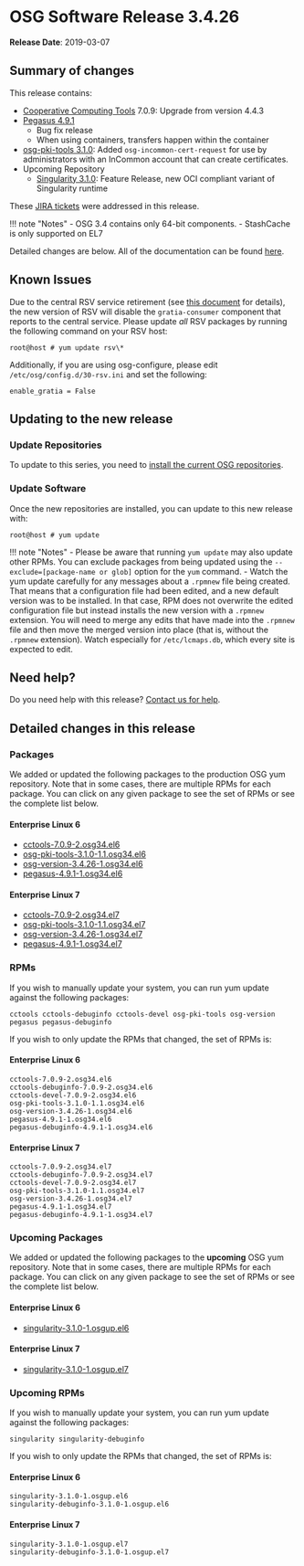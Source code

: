 OSG Software Release 3.4.26
===========================

**Release Date**: 2019-03-07

Summary of changes
------------------

This release contains:

-   [Cooperative Computing Tools](https://ccl.cse.nd.edu/software/) 7.0.9: Upgrade from version 4.4.3
-   [Pegasus 4.9.1](https://pegasus.isi.edu/2019/03/06/pegasus-4-9-1-released/)
    -   Bug fix release
    -   When using containers, transfers happen within the container
-   [osg-pki-tools 3.1.0](https://github.com/opensciencegrid/osg-pki-tools/releases/tag/v3.1.0):
    Added `osg-incommon-cert-request` for use by administrators with an InCommon account that can create certificates.
-   Upcoming Repository
    -   [Singularity 3.1.0](https://github.com/sylabs/singularity/releases/tag/v3.1.0): Feature Release, new OCI compliant variant of Singularity runtime

These [JIRA tickets](https://jira.opensciencegrid.org/issues/?jql=project%20%3D%20SOFTWARE%20AND%20fixVersion%20%3D%203.4.26%20ORDER%20BY%20priority%20DESC%2C%20key%20DESC) were addressed in this release.

!!! note "Notes"
    -   OSG 3.4 contains only 64-bit components.
    -   StashCache is only supported on EL7

Detailed changes are below. All of the documentation can be found [here](/index.md).

Known Issues
------------

Due to the central RSV service retirement (see [this document](https://opensciencegrid.org/technology/policy/service-migrations-spring-2018/) for details),
the new version of RSV will disable the `gratia-consumer` component that reports to the central service.
Please update _all_ RSV packages by running the following command on your RSV host:

``` console
root@host # yum update rsv\*
```

Additionally, if you are using osg-configure, please edit `/etc/osg/config.d/30-rsv.ini` and set the following:

``` file
enable_gratia = False
```

Updating to the new release
---------------------------

### Update Repositories

To update to this series, you need to [install the current OSG repositories](/common/yum#install-osg-repositories).

### Update Software

Once the new repositories are installed, you can update to this new release with:

``` console
root@host # yum update
```

!!! note "Notes"
    -   Please be aware that running `yum update` may also update other RPMs. You can exclude packages from being updated using the `--exclude=[package-name or glob]` option for the `yum` command.
    -   Watch the yum update carefully for any messages about a `.rpmnew` file being created. That means that a configuration file had been edited, and a new default version was to be installed. In that case, RPM does not overwrite the edited configuration file but instead installs the new version with a `.rpmnew` extension. You will need to merge any edits that have made into the `.rpmnew` file and then move the merged version into place (that is, without the `.rpmnew` extension). Watch especially for `/etc/lcmaps.db`, which every site is expected to edit.

Need help?
----------

Do you need help with this release? [Contact us for help](/common/help).

Detailed changes in this release
--------------------------------

### Packages

We added or updated the following packages to the production OSG yum repository. Note that in some cases, there are multiple RPMs for each package. You can click on any given package to see the set of RPMs or see the complete list below.

#### Enterprise Linux 6

-   [cctools-7.0.9-2.osg34.el6](https://koji.chtc.wisc.edu/koji/search?match=glob&type=build&terms=cctools-7.0.9-2.osg34.el6)
-   [osg-pki-tools-3.1.0-1.1.osg34.el6](https://koji.chtc.wisc.edu/koji/search?match=glob&type=build&terms=osg-pki-tools-3.1.0-1.1.osg34.el6)
-   [osg-version-3.4.26-1.osg34.el6](https://koji.chtc.wisc.edu/koji/search?match=glob&type=build&terms=osg-version-3.4.26-1.osg34.el6)
-   [pegasus-4.9.1-1.osg34.el6](https://koji.chtc.wisc.edu/koji/search?match=glob&type=build&terms=pegasus-4.9.1-1.osg34.el6)

#### Enterprise Linux 7

-   [cctools-7.0.9-2.osg34.el7](https://koji.chtc.wisc.edu/koji/search?match=glob&type=build&terms=cctools-7.0.9-2.osg34.el7)
-   [osg-pki-tools-3.1.0-1.1.osg34.el7](https://koji.chtc.wisc.edu/koji/search?match=glob&type=build&terms=osg-pki-tools-3.1.0-1.1.osg34.el7)
-   [osg-version-3.4.26-1.osg34.el7](https://koji.chtc.wisc.edu/koji/search?match=glob&type=build&terms=osg-version-3.4.26-1.osg34.el7)
-   [pegasus-4.9.1-1.osg34.el7](https://koji.chtc.wisc.edu/koji/search?match=glob&type=build&terms=pegasus-4.9.1-1.osg34.el7)

### RPMs

If you wish to manually update your system, you can run yum update against the following packages:

    cctools cctools-debuginfo cctools-devel osg-pki-tools osg-version pegasus pegasus-debuginfo

If you wish to only update the RPMs that changed, the set of RPMs is:

#### Enterprise Linux 6

``` file
cctools-7.0.9-2.osg34.el6
cctools-debuginfo-7.0.9-2.osg34.el6
cctools-devel-7.0.9-2.osg34.el6
osg-pki-tools-3.1.0-1.1.osg34.el6
osg-version-3.4.26-1.osg34.el6
pegasus-4.9.1-1.osg34.el6
pegasus-debuginfo-4.9.1-1.osg34.el6
```

#### Enterprise Linux 7

``` file
cctools-7.0.9-2.osg34.el7
cctools-debuginfo-7.0.9-2.osg34.el7
cctools-devel-7.0.9-2.osg34.el7
osg-pki-tools-3.1.0-1.1.osg34.el7
osg-version-3.4.26-1.osg34.el7
pegasus-4.9.1-1.osg34.el7
pegasus-debuginfo-4.9.1-1.osg34.el7
```

### Upcoming Packages

We added or updated the following packages to the **upcoming** OSG yum repository. Note that in some cases, there are multiple RPMs for each package. You can click on any given package to see the set of RPMs or see the complete list below.

#### Enterprise Linux 6

-   [singularity-3.1.0-1.osgup.el6](https://koji.chtc.wisc.edu/koji/search?match=glob&type=build&terms=singularity-3.1.0-1.osgup.el6)

#### Enterprise Linux 7

-   [singularity-3.1.0-1.osgup.el7](https://koji.chtc.wisc.edu/koji/search?match=glob&type=build&terms=singularity-3.1.0-1.osgup.el7)

### Upcoming RPMs

If you wish to manually update your system, you can run yum update against the following packages:

    singularity singularity-debuginfo

If you wish to only update the RPMs that changed, the set of RPMs is:

#### Enterprise Linux 6

``` file
singularity-3.1.0-1.osgup.el6
singularity-debuginfo-3.1.0-1.osgup.el6
```

#### Enterprise Linux 7

``` file
singularity-3.1.0-1.osgup.el7
singularity-debuginfo-3.1.0-1.osgup.el7
```

